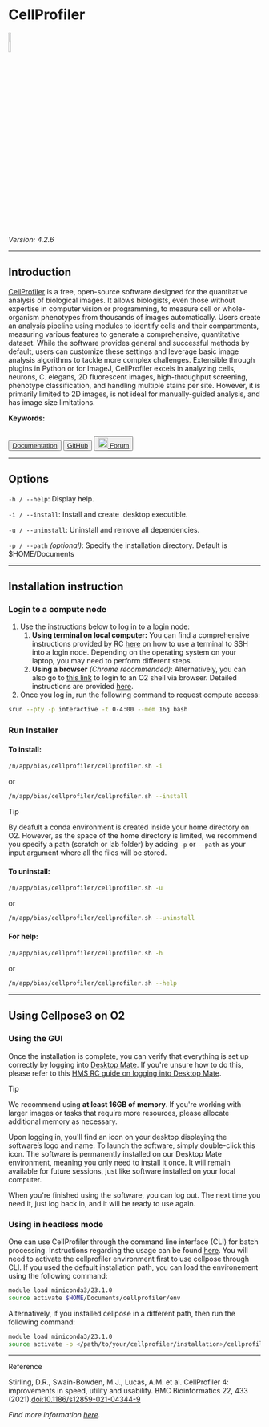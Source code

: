 # CellProfiler

<div>
    <p float="left">
        <a href="https://cellprofiler.org/" target="_blank">
            <img src="../_static/assets/logos/cellprofiler.png" width="10%" />
        </a>
    </p>
</div>

*Version: 4.2.6*

---
## Introduction
<a href="https://cellprofiler.org/" target="_blank">CellProfiler</a> is a free, open-source software designed for the quantitative analysis of biological images. It allows biologists, even those without expertise in computer vision or programming, to measure cell or whole-organism phenotypes from thousands of images automatically. Users create an analysis pipeline using modules to identify cells and their compartments, measuring various features to generate a comprehensive, quantitative dataset. While the software provides general and successful methods by default, users can customize these settings and leverage basic image analysis algorithms to tackle more complex challenges. Extensible through plugins in Python or for ImageJ, CellProfiler excels in analyzing cells, neurons, C. elegans, 2D fluorescent images, high-throughput screening, phenotype classification, and handling multiple stains per site. However, it is primarily limited to 2D images, is not ideal for manually-guided analysis, and has image size limitations.

**Keywords:**
```{tags} image-processing, high-content-screening, segmentation, machine-learning
```

<button class="custom-button">
  <a href="https://cellprofiler-manual.s3.amazonaws.com/CellProfiler-4.2.6/index.html" target="_blank"><i class="fas fa-book"></i>   Documentation </a>
</button>
<button class="custom-button">
  <a href="https://github.com/CellProfiler/CellProfiler" target="_blank"><i class="fa-brands fa-github"></i>   GitHub </a>
</button>
<button class="custom-button">
  <a href="https://forum.image.sc/tag/cellprofiler" target="_blank"><img src="../_static/assets/logos/forum_w.png" width="20px"/>   Forum </a>
</button>

---
## Options
```-h / --help```: Display help.

```-i / --install```: Install and create .desktop executible.

```-u / --uninstall```: Uninstall and remove all dependencies.

```-p / --path``` *(optional)*: Specify the installation directory. Default is $HOME/Documents

---
## Installation instruction
### Login to a compute node
1. Use the instructions below to log in to a login node:
    1. **Using terminal on local computer:** You can find a comprehensive instructions provided by RC [here](https://harvardmed.atlassian.net/wiki/spaces/O2/pages/1601700123/How+to+login+to+O2) on how to use a terminal to SSH into a login node. Depending on the operating system on your laptop, you may need to perform different steps.
    2. **Using a browser** *(Chrome recommended)*: Alternatively, you can also go to [this link](https://o2portal.rc.hms.harvard.edu/pun/sys/shell/ssh/o2.hms.harvard.edu) to login to an O2 shell via browser. Detailed instructions are provided [here](https://harvardmed.atlassian.net/wiki/spaces/O2/pages/2234581082/Open+an+O2+command+line+terminal).
2. Once you log in, run the following command to request compute access:

```bash
srun --pty -p interactive -t 0-4:00 --mem 16g bash
```

### Run Installer
#### To **install**:
```bash
/n/app/bias/cellprofiler/cellprofiler.sh -i 
```
or
```bash
/n/app/bias/cellprofiler/cellprofiler.sh --install
```
<div class="admonition tip">
  <p class="admonition-title">Tip</p>
  <p>By deafult a conda environment is created inside your home directory on O2. However, as the space of the home directory is limited, we recommend you specify a path (scratch or lab folder) by adding <code>-p</code> or <code>--path</code> as your input argument where all the files will be stored.</p>
</div>

#### To **uninstall**:
```bash
/n/app/bias/cellprofiler/cellprofiler.sh -u
```
or
```bash
/n/app/bias/cellprofiler/cellprofiler.sh --uninstall
```

#### For **help**:
```bash
/n/app/bias/cellprofiler/cellprofiler.sh -h
```
or
```bash
/n/app/bias/cellprofiler/cellprofiler.sh --help
```

---
## Using Cellpose3 on O2


### Using the GUI
Once the installation is complete, you can verify that everything is set up correctly by logging into [Desktop Mate](https://o2portal.rc.hms.harvard.edu/pun/sys/dashboard/batch_connect/sys/RC_desktop_mate/session_contexts/new). If you're unsure how to do this, please refer to this [HMS RC guide on logging into Desktop Mate](https://harvardmed.atlassian.net/wiki/spaces/O2/pages/2235006977/How+to+use+HMS+RC+Desktop+App).


<div class="admonition tip">
  <p class="admonition-title">Tip</p>
  <p>We recommend using <strong>at least 16GB of memory</strong>. If you're working with larger images or tasks that require more resources, please allocate additional memory as necessary.</p>
</div>


Upon logging in, you'll find an icon on your desktop displaying the software’s logo and name. To launch the software, simply double-click this icon. The software is permanently installed on our Desktop Mate environment, meaning you only need to install it once. It will remain available for future sessions, just like software installed on your local computer.

When you're finished using the software, you can log out. The next time you need it, just log back in, and it will be ready to use again.


### Using in headless mode
One can use CellProfiler through the command line interface (CLI) for batch processing. Instructions regarding the usage can be found <a href="https://cellprofiler-manual.s3.amazonaws.com/CellProfiler-4.2.6/help/other_batch.html?highlight=headless" target="_blank">here</a>. You will need to activate the cellprofiler environment first to use cellpose through CLI. If you used the default installation path, you can load the environement using the following command:
```bash
module load miniconda3/23.1.0
source activate $HOME/Documents/cellprofiler/env
```
Alternatively, if you installed cellpose in a different path, then run the following command:
```bash
module load miniconda3/23.1.0
source activate -p </path/to/your/cellprofiler/installation>/cellprofiler/env
```

---
<div class="admonition note">
  <p class="admonition-title">Reference</p>
  <p>Stirling, D.R., Swain-Bowden, M.J., Lucas, A.M. et al. CellProfiler 4: improvements in speed, utility and usability. BMC Bioinformatics 22, 433 (2021).<a href="https://doi.org/10.1186/s12859-021-04344-9" target="_blank">doi:10.1186/s12859-021-04344-9</a></p>
  <p><i>Find more information <a href="https://cellprofiler.org/citations" target="_blank">here</a>.</i></p>
</div>